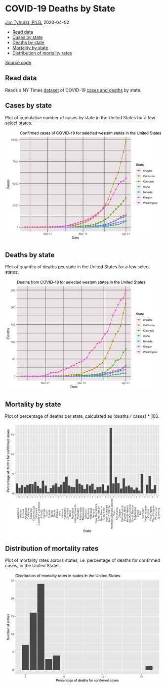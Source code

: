 COVID-19 Deaths by State
================
[Jim Tyhurst, Ph.D.](https://www.jimtyhurst.com/)
2020-04-02

  - [Read data](#read-data)
  - [Cases by state](#cases-by-state)
  - [Deaths by state](#deaths-by-state)
  - [Mortality by state](#mortality-by-state)
  - [Distribution of mortality rates](#distribution-of-mortality-rates)

[Source code](./covid19_deaths_by_state.Rmd).

## Read data

Reads a NY Times
[dataset](https://www.nytimes.com/interactive/2020/us/coronavirus-us-cases.html)
of COVID-19 [cases and
deaths](https://github.com/nytimes/covid-19-data/blob/master/us-states.csv)
by state.

## Cases by state

Plot of cumulative number of cases by state in the United States for a
few select states.

![](covid19_deaths_by_state_files/figure-gfm/cases_by_state-1.png)<!-- -->

## Deaths by state

Plot of quantity of deaths per state in the United States for a few
select states.

![](covid19_deaths_by_state_files/figure-gfm/deaths_by_state-1.png)<!-- -->

## Mortality by state

Plot of percentage of deaths per state, calculated as (deaths / cases)
\* 100.

![](covid19_deaths_by_state_files/figure-gfm/mortality_by_state-1.png)<!-- -->

## Distribution of mortality rates

Plot of mortality rates across states, i.e. percentage of deaths for
confirmed cases, in the United States.

![](covid19_deaths_by_state_files/figure-gfm/mortality_distribution-1.png)<!-- -->
